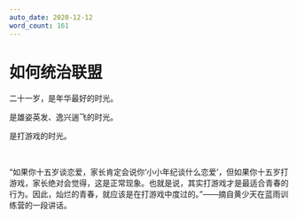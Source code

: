 ```yaml
---
auto_date: 2020-12-12
word_count: 161
---
```


# 如何统治联盟

二十一岁，是年华最好的时光。

是雄姿英发、逸兴遄飞的时光。

是打游戏的时光。

<br>

“如果你十五岁谈恋爱，家长肯定会说你‘小小年纪谈什么恋爱’，但如果你十五岁打游戏，家长绝对会觉得，这是正常现象。也就是说，其实打游戏才是最适合青春的行为。因此，灿烂的青春，就应该是在打游戏中度过的。”——摘自黄少天在蓝雨训练营的一段讲话。

<br>

